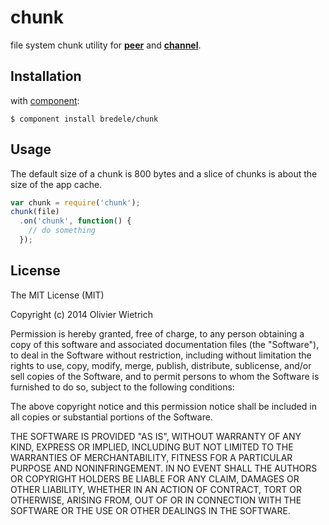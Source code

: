 chunk
=====

file system chunk utility for **[peer](http://github.con/bredele/peer)** and **[channel](http://github.con/bredele/channel)**.


## Installation

with [component](http://github.com/component/component):

	$ component install bredele/chunk


## Usage

  The default size of a chunk is 800 bytes and a slice of chunks is about the size of the app cache.

```js
var chunk = require('chunk');
chunk(file)
  .on('chunk', function() {
    // do something
  });
```


## License

The MIT License (MIT)

Copyright (c) 2014 Olivier Wietrich

Permission is hereby granted, free of charge, to any person obtaining a copy
of this software and associated documentation files (the "Software"), to deal
in the Software without restriction, including without limitation the rights
to use, copy, modify, merge, publish, distribute, sublicense, and/or sell
copies of the Software, and to permit persons to whom the Software is
furnished to do so, subject to the following conditions:

The above copyright notice and this permission notice shall be included in all
copies or substantial portions of the Software.

THE SOFTWARE IS PROVIDED "AS IS", WITHOUT WARRANTY OF ANY KIND, EXPRESS OR
IMPLIED, INCLUDING BUT NOT LIMITED TO THE WARRANTIES OF MERCHANTABILITY,
FITNESS FOR A PARTICULAR PURPOSE AND NONINFRINGEMENT. IN NO EVENT SHALL THE
AUTHORS OR COPYRIGHT HOLDERS BE LIABLE FOR ANY CLAIM, DAMAGES OR OTHER
LIABILITY, WHETHER IN AN ACTION OF CONTRACT, TORT OR OTHERWISE, ARISING FROM,
OUT OF OR IN CONNECTION WITH THE SOFTWARE OR THE USE OR OTHER DEALINGS IN THE
SOFTWARE.